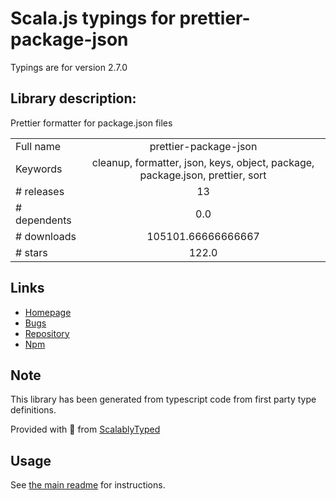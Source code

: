 
# Scala.js typings for prettier-package-json

Typings are for version 2.7.0

## Library description:
Prettier formatter for package.json files

|                    |                 |
| ------------------ | :-------------: |
| Full name          | prettier-package-json |
| Keywords           | cleanup, formatter, json, keys, object, package, package.json, prettier, sort |
| # releases         | 13 |
| # dependents       | 0.0 |
| # downloads        | 105101.66666666667 |
| # stars            | 122.0 |

## Links
- [Homepage](https://github.com/cameronhunter/prettier-package-json#readme)
- [Bugs](https://github.com/cameronhunter/prettier-package-json/issues)
- [Repository](https://github.com/cameronhunter/prettier-package-json)
- [Npm](https://www.npmjs.com/package/prettier-package-json)
    


## Note
This library has been generated from typescript code from first party type definitions.

Provided with :purple_heart: from [ScalablyTyped](https://github.com/oyvindberg/ScalablyTyped)

## Usage
See [the main readme](../../readme.md) for instructions.


